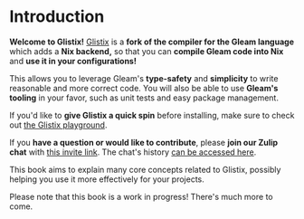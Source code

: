 # Introduction

**Welcome to Glistix!** [Glistix](https://github.com/glistix/glistix) is a **fork of the compiler for the Gleam language** which adds a **Nix backend,** so that you can **compile Gleam code into Nix** and **use it in your configurations!**

This allows you to leverage Gleam's **type-safety** and **simplicity** to write reasonable and more correct code. You will also be able to use **Gleam's tooling** in your favor, such as unit tests and easy package management.

If you'd like to **give Glistix a quick spin** before installing, make sure to check out [the Glistix playground](./using-compiler/online-playground.md).

If you **have a question or would like to contribute**, please **join our Zulip chat** with [this invite link](https://glistix.zulipchat.com/join/dj7k33san27nujoppkmuqalc/). The chat's history [can be accessed here](https://glistix.zulipchat.com/).

This book aims to explain many core concepts related to Glistix, possibly helping you use it more effectively for your projects.

Please note that this book is a work in progress! There's much more to come.
